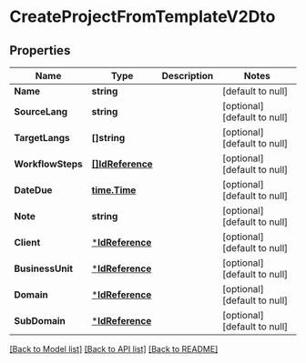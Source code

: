 # CreateProjectFromTemplateV2Dto

## Properties
Name | Type | Description | Notes
------------ | ------------- | ------------- | -------------
**Name** | **string** |  | [default to null]
**SourceLang** | **string** |  | [optional] [default to null]
**TargetLangs** | **[]string** |  | [optional] [default to null]
**WorkflowSteps** | [**[]IdReference**](IdReference.md) |  | [optional] [default to null]
**DateDue** | [**time.Time**](time.Time.md) |  | [optional] [default to null]
**Note** | **string** |  | [optional] [default to null]
**Client** | [***IdReference**](IdReference.md) |  | [optional] [default to null]
**BusinessUnit** | [***IdReference**](IdReference.md) |  | [optional] [default to null]
**Domain** | [***IdReference**](IdReference.md) |  | [optional] [default to null]
**SubDomain** | [***IdReference**](IdReference.md) |  | [optional] [default to null]

[[Back to Model list]](../README.md#documentation-for-models) [[Back to API list]](../README.md#documentation-for-api-endpoints) [[Back to README]](../README.md)


